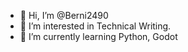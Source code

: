 - 👋 Hi, I’m @Berni2490
- 👀 I’m interested in Technical Writing.
- 🌱 I’m currently learning Python, Godot
